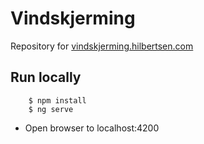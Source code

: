 # Vindskjerming

Repository for [vindskjerming.hilbertsen.com](https://vindskjerming.hilbertsen.com)

## Run locally
````
    $ npm install
    $ ng serve
````
* Open browser to localhost:4200
